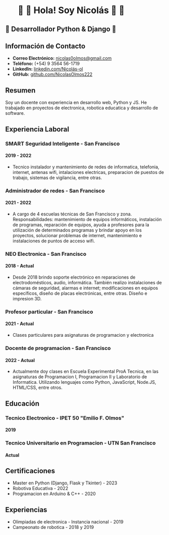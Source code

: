 # &nbsp; &nbsp; &nbsp; :red_circle: :red_circle: Hola! Soy Nicolás :red_circle: :red_circle: &nbsp; &nbsp; &nbsp;

## :small_red_triangle: Desarrollador Python & Django :small_red_triangle:

## Información de Contacto

- **Correo Electrónico:** nicolas0olmos@gmail.com
- **Teléfono:** (+54) 9 3564 56-1719 
- **LinkedIn:** [linkedin.com/Nicolás-ol](https://www.linkedin.com/in/Nicolás-ol/)
- **GitHub:** [github.com/NicolasOlmos222](https://github.com/NicolasOlmos222)

## Resumen

Soy un docente con experiencia en desarrollo web, Python y JS. He trabajado en proyectos de electronica, robotica educatica y desarrollo de software.

## Experiencia Laboral

### SMART Seguridad Inteligente - San Francisco
#### 2019 - 2022

- Tecnico instalador y mantenimiento de redes de informatica, telefonia, internet, antenas wifi, intalaciones electricas, preparacion de puestos de trabajo, sistemas de vigilancia, entre otras.

### Administrador de redes - San Francisco
#### 2021 - 2022

- A cargo de 4 escuelas técnicas de San Francisco y zona. Responsabilidades: mantenimiento de equipos
informáticos, instalación de programas, reparación de equipos, ayuda a profesores para la utilización de
determinados programas y brindar apoyo en los proyectos, solucionar problemas de internet,
mantenimiento e instalaciones de puntos de acceso wifi.

### NEO Electronica - San Francisco
#### 2018 - Actual

- Desde 2018 brindo soporte electrónico en reparaciones de electrodomésticos, audio, informática. También realizo instalaciones de cámaras de seguridad, alarmas e internet; modificaciones en equipos específicos, diseño de placas electrónicas, entre otras. Diseño e impresion 3D.

### Profesor particular - San Francisco
#### 2021 - Actual

- Clases particulares para asignaturas de programacion y electronica

### Docente de programacion - San Francisco
#### 2022 - Actual

- Actualmente doy clases en Escuela Experimental ProA Tecnica, en las asignaturas de Programacion I, Programacion II y Laboratorio de Informatica. Utilizando lenguajes como Python, JavaScript, Node.JS, HTML/CSS, entre otros.

## Educación

### Tecnico Electronico - IPET 50 "Emilio F. Olmos"
#### 2019

### Tecnico Universitario en Programacion - UTN San Francisco
#### Actual

## Certificaciones

- Master en Python (Django, Flask y Tkinter) - 2023
- Robotiva Educativa - 2022
- Programacion en Arduino & C++ - 2020

## Experiencias

- Olimpiadas de electronica - Instancia nacional - 2019
- Campeonato de robotica - 2018 y 2019

